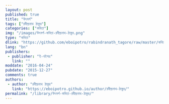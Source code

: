 ```yaml
---
layout: post
published: true
title: "উৎসর্গ"
tags: ["রবীন্দ্রনাথ ঠাকুর"]
categories: ["কবিতা"]
img: "/images/উৎসর্গ-কবিতা-রবীন্দ্রনাথ-ঠাকুর.png"
type: "কবিতা"
dlink: "https://github.com/eboipotro/rabindranath_tagore/raw/master/কবিতা/উৎসর্গ.epub"
lang: "bn"
publishers: 
 - publisher: "ই-বইপত্র"
   link: ""
moddate: "2016-04-24"
pubdate: "2015-12-27"
comments: true
authors: 
 - author: "রবীন্দ্রনাথ ঠাকুর"
   link: "https://eboipotro.github.io/author/রবীন্দ্রনাথ-ঠাকুর/"
permalink: "/library/উৎসর্গ-কবিতা-রবীন্দ্রনাথ-ঠাকুর/"
---
```

